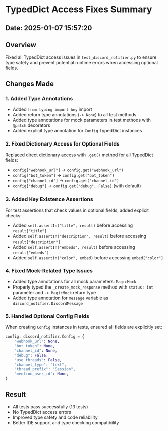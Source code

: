 # TypedDict Access Fixes Summary

## Date: 2025-01-07 15:57:20

## Overview
Fixed all TypedDict access issues in `test_discord_notifier.py` to ensure type safety and prevent potential runtime errors when accessing optional fields.

## Changes Made

### 1. Added Type Annotations
- Added `from typing import Any` import
- Added return type annotations (`-> None`) to all test methods
- Added type annotations for mock parameters in test methods with `@patch` decorators
- Added explicit type annotation for `Config` TypedDict instances

### 2. Fixed Dictionary Access for Optional Fields
Replaced direct dictionary access with `.get()` method for all TypedDict fields:
- `config["webhook_url"]` → `config.get("webhook_url")`
- `config["bot_token"]` → `config.get("bot_token")`
- `config["channel_id"]` → `config.get("channel_id")`
- `config["debug"]` → `config.get("debug", False)` (with default)

### 3. Added Key Existence Assertions
For test assertions that check values in optional fields, added explicit checks:
- Added `self.assertIn("title", result)` before accessing `result["title"]`
- Added `self.assertIn("description", result)` before accessing `result["description"]`
- Added `self.assertIn("embeds", result)` before accessing `result["embeds"]`
- Added `self.assertIn("color", embed)` before accessing `embed["color"]`

### 4. Fixed Mock-Related Type Issues
- Added type annotations for all mock parameters: `MagicMock`
- Properly typed the `_create_mock_response` method with `status: int` parameter and `-> MagicMock` return type
- Added type annotation for `message` variable as `discord_notifier.DiscordMessage`

### 5. Handled Optional Config Fields
When creating `Config` instances in tests, ensured all fields are explicitly set:
```python
config: discord_notifier.Config = {
    "webhook_url": None,
    "bot_token": None,
    "channel_id": None,
    "debug": False,
    "use_threads": False,
    "channel_type": "text",
    "thread_prefix": "Session",
    "mention_user_id": None,
}
```

## Result
- All tests pass successfully (13 tests)
- No TypedDict access errors
- Improved type safety and code reliability
- Better IDE support and type checking compatibility